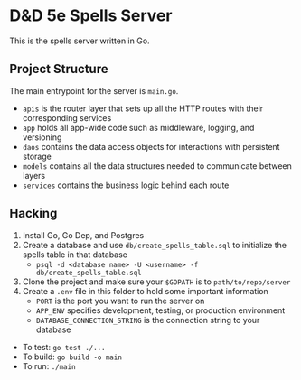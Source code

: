 # D&D 5e Spells Server

This is the spells server written in Go.

## Project Structure

The main entrypoint for the server is `main.go`.

* `apis` is the router layer that sets up all the HTTP routes with their corresponding services
* `app` holds all app-wide code such as middleware, logging, and versioning
* `daos` contains the data access objects for interactions with persistent storage
* `models` contains all the data structures needed to communicate between layers
* `services` contains the business logic behind each route

## Hacking

1. Install Go, Go Dep, and Postgres
2. Create a database and use `db/create_spells_table.sql` to initialize the spells table in that database
    * `psql -d <database name> -U <username> -f db/create_spells_table.sql`
3. Clone the project and make sure your `$GOPATH` is to `path/to/repo/server`
4. Create a `.env` file in this folder to hold some important information
    * `PORT` is the port you want to run the server on
    * `APP_ENV` specifies development, testing, or production environment
    * `DATABASE_CONNECTION_STRING` is the connection string to your database

* To test: `go test ./...`
* To build: `go build -o main`
* To run: `./main`
